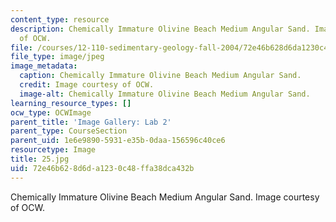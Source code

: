```yaml
---
content_type: resource
description: Chemically Immature Olivine Beach Medium Angular Sand. Image courtesy
  of OCW.
file: /courses/12-110-sedimentary-geology-fall-2004/72e46b628d6da1230c48ffa38dca432b_25.jpg
file_type: image/jpeg
image_metadata:
  caption: Chemically Immature Olivine Beach Medium Angular Sand.
  credit: Image courtesy of OCW.
  image-alt: Chemically Immature Olivine Beach Medium Angular Sand.
learning_resource_types: []
ocw_type: OCWImage
parent_title: 'Image Gallery: Lab 2'
parent_type: CourseSection
parent_uid: 1e6e9890-5931-e35b-0daa-156596c40ce6
resourcetype: Image
title: 25.jpg
uid: 72e46b62-8d6d-a123-0c48-ffa38dca432b
---
```

Chemically Immature Olivine Beach Medium Angular Sand. Image courtesy of OCW.

